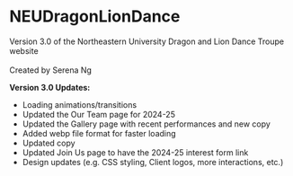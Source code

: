 # NEUDragonLionDance
Version 3.0 of the Northeastern University Dragon and Lion Dance Troupe website
<br><br>Created by Serena Ng

<strong>Version 3.0 Updates:</strong>
- Loading animations/transitions
- Updated the Our Team page for 2024-25
- Updated the Gallery page with recent performances and new copy
- Added webp file format for faster loading
- Updated copy
- Updated Join Us page to have the 2024-25 interest form link
- Design updates (e.g. CSS styling, Client logos, more interactions, etc.)
